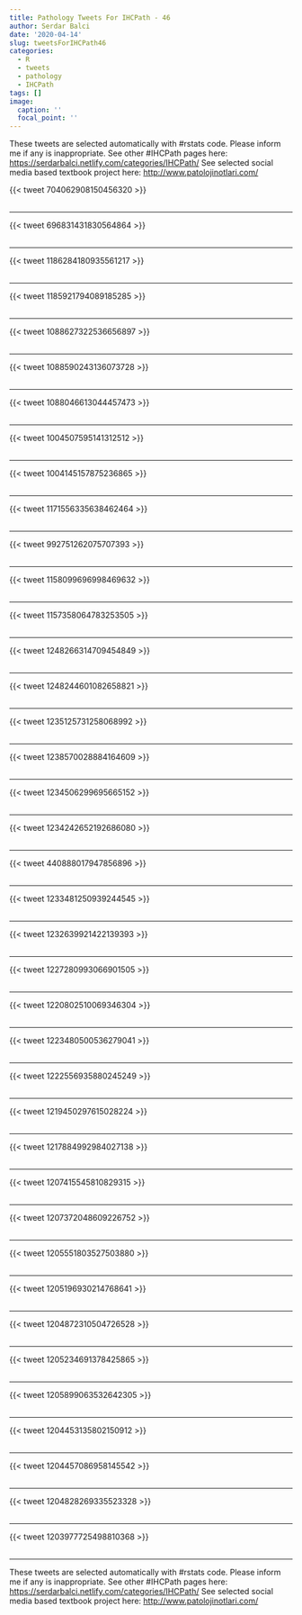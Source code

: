 ```yaml
---
title: Pathology Tweets For IHCPath - 46
author: Serdar Balci
date: '2020-04-14'
slug: tweetsForIHCPath46
categories:
  - R
  - tweets
  - pathology
  - IHCPath
tags: []
image:
  caption: ''
  focal_point: ''
---
```



These tweets are selected automatically with #rstats code. Please inform me if any is inappropriate.
See other #IHCPath pages here: https://serdarbalci.netlify.com/categories/IHCPath/ 
See selected social media based textbook project here: http://www.patolojinotlari.com/

{{< tweet 704062908150456320 >}}
<br>
<br>
<hr>
{{< tweet 696831431830564864 >}}
<br>
<br>
<hr>
{{< tweet 1186284180935561217 >}}
<br>
<br>
<hr>
{{< tweet 1185921794089185285 >}}
<br>
<br>
<hr>
{{< tweet 1088627322536656897 >}}
<br>
<br>
<hr>
{{< tweet 1088590243136073728 >}}
<br>
<br>
<hr>
{{< tweet 1088046613044457473 >}}
<br>
<br>
<hr>
{{< tweet 1004507595141312512 >}}
<br>
<br>
<hr>
{{< tweet 1004145157875236865 >}}
<br>
<br>
<hr>
{{< tweet 1171556335638462464 >}}
<br>
<br>
<hr>
{{< tweet 992751262075707393 >}}
<br>
<br>
<hr>
{{< tweet 1158099696998469632 >}}
<br>
<br>
<hr>
{{< tweet 1157358064783253505 >}}
<br>
<br>
<hr>
{{< tweet 1248266314709454849 >}}
<br>
<br>
<hr>
{{< tweet 1248244601082658821 >}}
<br>
<br>
<hr>
{{< tweet 1235125731258068992 >}}
<br>
<br>
<hr>
{{< tweet 1238570028884164609 >}}
<br>
<br>
<hr>
{{< tweet 1234506299695665152 >}}
<br>
<br>
<hr>
{{< tweet 1234242652192686080 >}}
<br>
<br>
<hr>
{{< tweet 440888017947856896 >}}
<br>
<br>
<hr>
{{< tweet 1233481250939244545 >}}
<br>
<br>
<hr>
{{< tweet 1232639921422139393 >}}
<br>
<br>
<hr>
{{< tweet 1227280993066901505 >}}
<br>
<br>
<hr>
{{< tweet 1220802510069346304 >}}
<br>
<br>
<hr>
{{< tweet 1223480500536279041 >}}
<br>
<br>
<hr>
{{< tweet 1222556935880245249 >}}
<br>
<br>
<hr>
{{< tweet 1219450297615028224 >}}
<br>
<br>
<hr>
{{< tweet 1217884992984027138 >}}
<br>
<br>
<hr>
{{< tweet 1207415545810829315 >}}
<br>
<br>
<hr>
{{< tweet 1207372048609226752 >}}
<br>
<br>
<hr>
{{< tweet 1205551803527503880 >}}
<br>
<br>
<hr>
{{< tweet 1205196930214768641 >}}
<br>
<br>
<hr>
{{< tweet 1204872310504726528 >}}
<br>
<br>
<hr>
{{< tweet 1205234691378425865 >}}
<br>
<br>
<hr>
{{< tweet 1205899063532642305 >}}
<br>
<br>
<hr>
{{< tweet 1204453135802150912 >}}
<br>
<br>
<hr>
{{< tweet 1204457086958145542 >}}
<br>
<br>
<hr>
{{< tweet 1204828269335523328 >}}
<br>
<br>
<hr>
{{< tweet 1203977725498810368 >}}
<br>
<br>
<hr>


These tweets are selected automatically with #rstats code. Please inform me if any is inappropriate.
See other #IHCPath pages here: https://serdarbalci.netlify.com/categories/IHCPath/ 
See selected social media based textbook project here: http://www.patolojinotlari.com/
